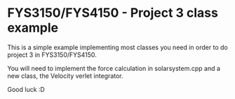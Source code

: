 FYS3150/FYS4150 - Project 3 class example
============
This is a simple example implementing most classes you need in order to do project 3 in FYS3150/FYS4150. 

You will need to implement the force calculation in solarsystem.cpp and a new class, the Velocity verlet integrator.

Good luck :D 